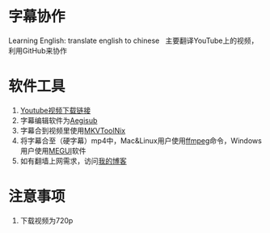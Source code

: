 # 字幕协作
Learning English: translate english to chinese  
主要翻译YouTube上的视频，利用GitHub来协作

# 软件工具
1. [Youtube视频下载链接](http://www.clipconverter.cc)
2. 字幕编辑软件为[Aegisub](http://www.aegisub.org/downloads/)
3. 字幕合到视频里使用[MKVToolNix](https://mkvtoolnix.download/downloads.html)
4. 将字幕合至（硬字幕）mp4中，Mac&Linux用户使用[ffmpeg](https://trac.ffmpeg.org/wiki/HowToBurnSubtitlesIntoVideo)命令，Windows用户使用[MEGUI](https://sourceforge.net/projects/megui/)软件
5. 如有翻墙上网需求，访问[我的博客](https://wuyu.xin/2017/03/11/fuck-gfw.html)

# 注意事项
1. 下载视频为720p

